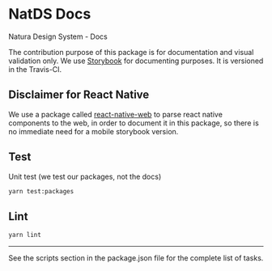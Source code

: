 # NatDS Docs

Natura Design System - Docs

The contribution purpose of this package is for documentation and visual validation only. We use [Storybook](https://storybook.js.org/) for documenting purposes. It is versioned in the Travis-CI.

## Disclaimer for React Native

We use a package called [react-native-web](https://github.com/necolas/react-native-web) to parse react native components to the web, in order to document it in this package, so there is no immediate need for a mobile storybook version.

## Test

Unit test (we test our packages, not the docs)

```sh
yarn test:packages
```

## Lint

```sh
yarn lint
```

***
See the scripts section in the package.json file for the complete list of tasks.
